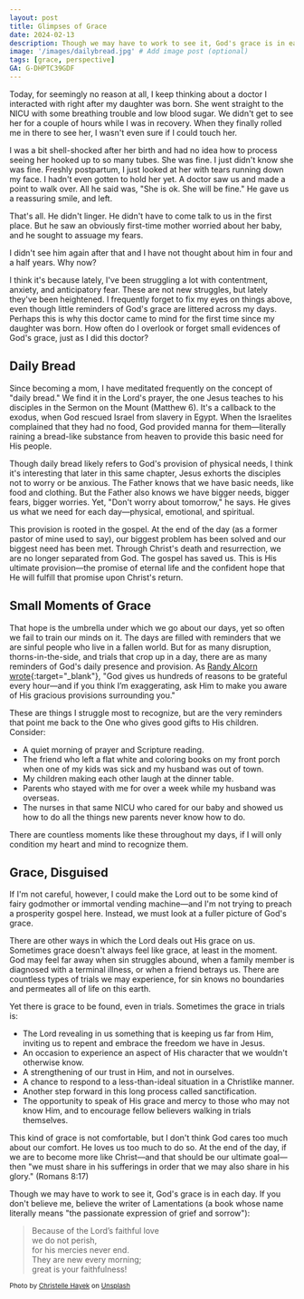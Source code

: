 ```yaml
---
layout: post
title: Glimpses of Grace
date: 2024-02-13
description: Though we may have to work to see it, God's grace is in each day.
image: '/images/dailybread.jpg' # Add image post (optional)
tags: [grace, perspective]
GA: G-DHPTC39GDF
---
```

Today, for seemingly no reason at all, I keep thinking about a doctor I interacted with right after my daughter was born. She went straight to the NICU with some breathing trouble and low blood sugar. We didn't get to see her for a couple of hours while I was in recovery. When they finally rolled me in there to see her, I wasn't even sure if I could touch her. 

I was a bit shell-shocked after her birth and had no idea how to process seeing her hooked up to so many tubes. She was fine. I just didn't know she was fine. Freshly postpartum, I just looked at her with tears running down my face. I hadn't even gotten to hold her yet. A doctor saw us and made a point to walk over. All he said was, "She is ok. She will be fine." He gave us a reassuring smile, and left. 

That's all. He didn't linger. He didn't have to come talk to us in the first place. But he saw an obviously first-time mother worried about her baby, and he sought to assuage my fears. 

I didn't see him again after that and I have not thought about him in four and a half years. Why now?

I think it's because lately, I've been struggling a lot with contentment, anxiety, and anticipatory fear. These are not new struggles, but lately they've been heightened. I frequently forget to fix my eyes on things above, even though little reminders of God's grace are littered across my days. Perhaps this is why this doctor came to mind for the first time since my daughter was born. How often do I overlook or forget small evidences of God's grace, just as I did this doctor?

## Daily Bread

Since becoming a mom, I have meditated frequently on the concept of "daily bread." We find it in the Lord's prayer, the one Jesus teaches to his disciples in the Sermon on the Mount (Matthew 6). It's a callback to the exodus, when God rescued Israel from slavery in Egypt. When the Israelites complained that they had no food, God provided manna for them—literally raining a bread-like substance from heaven to provide this basic need for His people. 

Though daily bread likely refers to God's provision of physical needs, I think it's interesting that later in this same chapter, Jesus exhorts the disciples not to worry or be anxious. The Father knows that we have basic needs, like food and clothing. But the Father also knows we have bigger needs, bigger fears, bigger worries. Yet, "Don't worry about tomorrow," he says. He gives us what we need for each day—physical, emotional, and spiritual. 

This provision is rooted in the gospel. At the end of the day (as a former pastor of mine used to say), our biggest problem has been solved and our biggest need has been met. Through Christ's death and resurrection, we are no longer separated from God. The gospel has saved us. This is His ultimate provision—the promise of eternal life and the confident hope that He will fulfill that promise upon Christ's return.

## Small Moments of Grace

That hope is the umbrella under which we go about our days, yet so often we fail to train our minds on it. The days are filled with reminders that we are sinful people who live in a fallen world. But for as many disruption, thorns-in-the-side, and trials that crop up in a day, there are as many reminders of God's daily presence and provision. As [Randy Alcorn wrote](https://www.epm.org/blog/2023/May/5/gratitude-multiples){:target="_blank"}, "God gives us hundreds of reasons to be grateful every hour—and if you think I’m exaggerating, ask Him to make you aware of His gracious provisions surrounding you."

These are things I struggle most to recognize, but are the very reminders that point me back to the One who gives good gifts to His children. Consider:

* A quiet morning of prayer and Scripture reading.
* The friend who left a flat white and coloring books on my front porch when one of my kids was sick and my husband was out of town.
* My children making each other laugh at the dinner table. 
* Parents who stayed with me for over a week while my husband was overseas. 
* The nurses in that same NICU who cared for our baby and showed us how to do all the things new parents never know how to do. 

There are countless moments like these throughout my days, if I will only condition my heart and mind to recognize them.

## Grace, Disguised

If I'm not careful, however, I could make the Lord out to be some kind of fairy godmother or immortal vending machine—and I'm not trying to preach a prosperity gospel here. Instead, we must look at a fuller picture of God's grace.

There are other ways in which the Lord deals out His grace on us. Sometimes grace doesn't always feel like grace, at least in the moment. God may feel far away when sin struggles abound, when a family member is diagnosed with a terminal illness, or when a friend betrays us. There are countless types of trials we may experience, for sin knows no boundaries and permeates all of life on this earth. 

Yet there is grace to be found, even in trials. Sometimes the grace in trials is:

* The Lord revealing in us something that is keeping us far from Him, inviting us to repent and embrace the freedom we have in Jesus.
* An occasion to experience an aspect of His character that we wouldn't otherwise know.
* A strengthening of our trust in Him, and not in ourselves. 
* A chance to respond to a less-than-ideal situation in a Christlike manner.
* Another step forward in this long process called sanctification. 
* The opportunity to speak of His grace and mercy to those who may not know Him, and to encourage fellow believers walking in trials themselves.

This kind of grace is not comfortable, but I don't think God cares too much about our comfort. He loves us too much to do so. At the end of the day, if we are to become more like Christ—and that should be our ultimate goal—then "we must share in his sufferings in order that we may also share in his glory." (Romans 8:17)

Though we may have to work to see it, God's grace is in each day. If you don't believe me, believe the writer of Lamentations (a book whose name literally means "the passionate expression of grief and sorrow"):

>Because of the Lord’s faithful love  
we do not perish,  
for his mercies never end.  
They are new every morning;  
great is your faithfulness!

<sub>Photo by <a href="https://unsplash.com/@christellehayek?utm_content=creditCopyText&utm_medium=referral&utm_source=unsplash">Christelle Hayek</a> on <a href="https://unsplash.com/photos/man-in-blue-and-green-jacket-graffiti-LxByk_9cYZg?utm_content=creditCopyText&utm_medium=referral&utm_source=unsplash">Unsplash</a></sub>
  